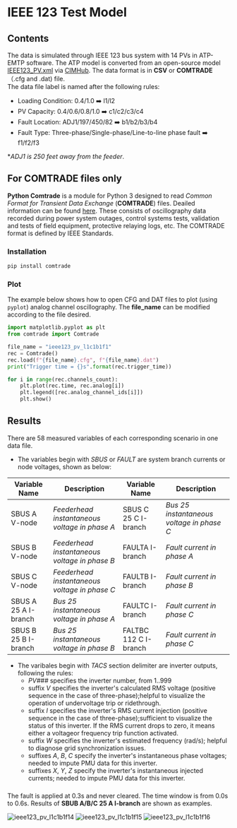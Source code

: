 # IEEE 123 Test Model
## Contents
The data is simulated through IEEE 123 bus system with 14 PVs in ATP-EMTP software. The ATP model is converted from an open-source model [IEEE123_PV.xml](https://github.com/GRIDAPPSD/CIMHub/blob/feature/SETO/OEDI/xml/IEEE123_PV.xml) via [CIMHub](https://github.com/GRIDAPPSD/CIMHub/tree/feature/SETO). The data format is in **CSV** or **COMTRADE**（.cfg and .dat) file.<br>
The data file label is named after the following rules:<br>
* Loading Condition: 0.4/1.0 ➡️ l1/l2<br>
* PV Capacity: 0.4/0.6/0.8/1.0 ➡️ c1/c2/c3/c4<br>
* Fault Location: ADJ1/197/450/82 ➡️ b1/b2/b3/b4<br>
* Fault Type: Three-phase/Single-phase/Line-to-line phase fault ➡️ f1/f2/f3<br>

*_ADJ1 is 250 feet away from the feeder_.<br>

## For COMTRADE files only
**Python Comtrade** is a module for Python 3 designed to read *Common Format for Transient Data Exchange* (**COMTRADE**) files. Deailed information can be found [here](https://github.com/dparrini/python-comtrade). These consists of oscillography data recorded during power system outages, control systems tests, validation and tests of field equipment, protective relaying logs, etc. The COMTRADE format is defined by IEEE Standards.
### Installation

```python
pip install comtrade
```

### Plot
The example below shows how to open CFG and DAT files to plot (using `pyplot`) analog channel oscillography. The **file_name** can be modified according to the file desired.

```python
import matplotlib.pyplot as plt
from comtrade import Comtrade

file_name = "ieee123_pv_l1c1b1f1"
rec = Comtrade()
rec.load(f"{file_name}.cfg", f"{file_name}.dat")
print("Trigger time = {}s".format(rec.trigger_time))

for i in range(rec.channels_count):
    plt.plot(rec.time, rec.analog[i])
    plt.legend([rec.analog_channel_ids[i]])
    plt.show()
```

## Results
There are 58 measured variables of each corresponding scenario in one data file.
* The variables begin with _SBUS_ or _FAULT_ are system branch currents or node voltages, shown as below:

| Variable Name | Description | Variable Name | Description |
| --- | --- | --- | --- |
| SBUS A V-node | *Feederhead instantaneous voltage in phase A* | SBUS C 25 C I-branch | *Bus 25 instantaneous voltage in phase C* |
| SBUS B V-node | *Feederhead instantaneous voltage in phase B* | FAULTA I-branch | *Fault current in phase A* | 
| SBUS C V-node | *Feederhead instantaneous voltage in phase C* | FAULTB I-branch | *Fault current in phase B* | 
| SBUS A 25 A I-branch | *Bus 25 instantaneous voltage in phase A* | FAULTC I-branch | *Fault current in phase C* | 
| SBUS B 25 B I-branch | *Bus 25 instantaneous voltage in phase B* | FALTBC 112 C I-branch | *Fault current in phase C* | 

* The varibales begin with _TACS_ section delimiter are inverter outputs, following the rules:
    * _PV###_ specifies the inverter number, from 1..999
    * suffix _V_ specifies the inverter's calculated RMS voltage (positive sequence in the case of three-phase);helpful to visualize the operation of undervoltage trip or ridethrough.
    * suffix _I_ specifies the inverter's RMS current injection (positive sequence in the case of three-phase);sufficient to visualize the status of this inverter. If the RMS current drops to zero, it means either a voltageor frequency trip function activated.
    * suffix _W_ specifies the inverter's estimated frequency (rad/s); helpful to diagnose grid synchronization issues.
    * suffixes _A_, _B_, _C_ specify the inverter's instantaneous phase voltages; needed to impute PMU data for this inverter.
    * suffixes _X_, _Y_, _Z_ specify the inverter's instantaneous injected currents; needed to impute PMU data for this inverter.

### 
The fault is applied at 0.3s and never cleared. The time window is from 0.0s to 0.6s. Results of **SBUB A/B/C 25 A I-branch** are shown as examples.

![ieee123_pv_l1c1b1f14](https://user-images.githubusercontent.com/113486786/205838702-e1ed48c9-12df-47ed-a4f7-42fc1b681617.png)
![ieee123_pv_l1c1b1f15](https://user-images.githubusercontent.com/113486786/205838721-df475388-3c5f-4ee6-ad7c-bcd782be61c1.png)
![ieee123_pv_l1c1b1f16](https://user-images.githubusercontent.com/113486786/205838745-1361b8d2-f49a-441f-9c2f-3a56611481af.png)


